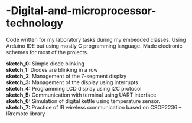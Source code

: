 # -Digital-and-microprocessor-technology
Code written for my laboratory tasks during my embedded classes.
Using Arduino IDE but using mostly C programming language. 
Made electronic schemes for most of the projects.  

**sketch_0:** Simple diode blinking  
**sketch_1:** Diodes are blinking in a row  
**sketch_2:** Management of the 7-segment display  
**sketch_3:** Management of the display using interrupts  
**sketch_4:** Programming LCD display using I2C protocol  
**sketch_5:** Communication with terminal using UART interface  
**sketch_6:** Simulation of digital kettle using temperature sensor.  
**sketch_7:** Practice of IR wireless communication based on CSOP2236 – IRremote library  

